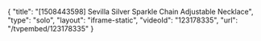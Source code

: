{
    "title": "[1508443598] Sevilla Silver Sparkle Chain Adjustable Necklace",
    "type": "solo",
    "layout": "iframe-static",
    "videoId": "123178335",
    "url": "\/tvpembed\/123178335"
}